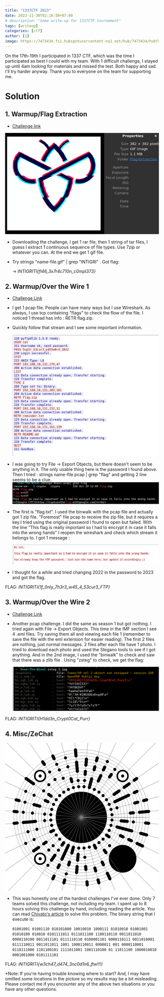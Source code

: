 ```yaml
---
title: "1337CTF 2023"
date: 2023-11-30T02:16:50+07:00
# description: "Some write-up for 1337CTF tournement" 
tags: [writeup]
categories: [ctf]
author: [1]
image: https://7473434.fs1.hubspotusercontent-na1.net/hub/7473434/hubfs/banner.png?width=1920&height=1080&name=banner.png
---
```


On the 17th-19th I participated in 1337 CTF, which was the time I participated as best I could with my team. With 1 difficult challenge, I stayed up until 4am looking for materials and missed the test. Both happy and sad. I'll try harder anyway. Thank you to everyone on the team for supporting me.

# Solution

## 1. Warmup/Flag Extraction
-   [Challenge link](https://ctf.intigriti.io/challenges#Over%20the%20Wire%20(part%201)-42)

![Smile](/assets/posts/1337/FlagExtraction/gif.png)

-   Downloading the challenge, I get 1 rar file, then 1 string of tar files, I guess I extract 1 continuous sequence of file types. Use 7zip or whatever you can. At the end we get 1 gif file.


-   Try strings "name-file.gif" | grep "INTIGRI"
. Got flag:

    -> *INTIGRITI{fl46_3x7r4c710n_c0mpl373}*

## 2. Warmup/Over the Wire 1 
- [Challenge Link](https://ctf.intigriti.io/challenges#Over%20the%20Wire%20(part%201)-42/)
-   I get 1 pcap file. People can have many ways but I use Wireshark. As always, I use tcp containing "flags" to check the flow of the file. I noticed 1 thread has info : RETR flag.zip.
-   Quickly follow that stream and I see some important information.

    ![Smile](/assets/posts/1337/OverTheWire1/1.png)
- I was going to try File -> Export Objects, but there doesn't seem to be anything in it. The only usable thing here is the password I found above. Then I tried : strings name-file.pcap | grep "flag" and getting 2 line seems to be a clue.
    ![Smile](/assets/posts/1337/OverTheWire1/2.png)
-   The first is "flag.txt". I used the binwalk with the pcap file and actually got 1 zip file. "Foremost" file pcap to receive the zip file, but it requires a key.I tried using the original password I found to open but failed. With the line "This flag is really important so I had to encrypt it in case it falls into the wrong hands" I reopen the wireshark and check which stream it belongs to. I got 1 message :

    ![Smile](/assets/posts/1337/OverTheWire1/3.png)

-   I thought for a while and tried changing 2022 in the password to 2023 and got the flag.

FLAG: *INTIGRITI{1f_0nly_7h3r3_w45_4_53cur3_FTP}*

## 3. Warmup/Over the Wire 2
- [Challenge Link](https://ctf.intigriti.io/challenges#Over%20the%20Wire%20(part%202)-45/)

- Another pcap challenge. I did the same as season 1 but got nothing. I tried again with File -> Export Objects. This time in the IMF section I see 4 .eml files. Try saving them all and viewing each file 1 (remember to save the file with the eml extension for easier reading). The first 2 files are nothing, just normal messages. 2 files after each file have 1 photo. I tried to download each photo and used the Stegano tools to see if I got anything. And in the 2nd image, I used the "binwalk" to check and saw that there was a zlib file . Using "zsteg" to check, we get the flag:

    ![Smile](/assets/posts/1337/OverTheWire2/1.png)

FLAG: *INTIGRITI{H1dd3n_Crypt0Cat_Purr}*

## 4. Misc/ZeChat
![Smile](/assets/posts/1337/ZeChat/zechat.png)
- This was honestly one of the hardest challenges I've ever done. Only 7 teams solved this challenge, not including my team. I spent up to 8 hours solving this challenge by hand, including reading the article. You can read [Chivato's article](https://hackmd.io/@Chivato/SkN3Piyan) to solve this problem.
  The binary string that I execute is:

   `01001001 01001110 010101000 10010010 1000111 01010010 01001001 01010100 010010 0101111011 0111011100 1100110110 0011011010 0000110100 0011011101 0111110110 0100001101 0000110111 0011010001 0111110011 0011011011 1001 1000110011 0000011 001 0000110001 0110111000 1101100101 1111011001 1001110100 01 11011100 1000010010 0001001000 0101111101`

FLAG: *INTIGRITI{w3ch47_d474_3nc0d1n6_ftw!!!}*

*Note: If you're having trouble knowing where to start? And, I may have omitted some locations in the picture so my results may be a bit misleading. Please contact me if you encounter any of the above two situations or you have any other questions.